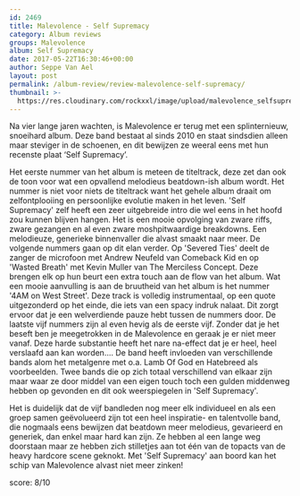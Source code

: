 ```yaml
---
id: 2469
title: Malevolence - Self Supremacy
category: Album reviews
groups: Malevolence
album: Self Supremacy
date: 2017-05-22T16:30:46+00:00
author: Seppe Van Ael
layout: post
permalink: /album-review/review-malevolence-self-supremacy/
thumbnail: >-
  https://res.cloudinary.com/rockxxl/image/upload/malevolence_selfsupremacy_800.jpg
---
```

Na vier lange jaren wachten, is Malevolence er terug met een splinternieuw, snoeihard album. Deze band bestaat al sinds 2010 en staat sindsdien alleen maar steviger in de schoenen, en dit bewijzen ze weeral eens met hun recenste plaat ‘Self Supremacy’.

Het eerste nummer van het album is meteen de titeltrack, deze zet dan ook de toon voor wat een opvallend melodieus beatdown-ish album wordt. Het nummer is niet voor niets de titeltrack want het gehele album draait om zelfontplooiing en persoonlijke evolutie maken in het leven. 'Self Supremacy' zelf heeft een zeer uitgebreide intro die wel eens in het hoofd zou kunnen blijven hangen. Het is een mooie opvolging van zware riffs, zware gezangen en al even zware moshpitwaardige breakdowns. Een melodieuze, generieke binnenvaller die alvast smaakt naar meer. De volgende nummers gaan op dit elan verder. Op 'Severed Ties' deelt de zanger de microfoon met Andrew Neufeld van Comeback Kid en op 'Wasted Breath' met Kevin Muller van The Merciless Concept. Deze brengen elk op hun beurt een extra touch aan de flow van het album. Wat een mooie aanvulling is aan de bruutheid van het album is het nummer '4AM on West Street'. Deze track is volledig instrumentaal, op een quote uitgezonderd op het einde, die iets van een spacy indruk nalaat. Dit zorgt ervoor dat je een welverdiende pauze hebt tussen de nummers door. De laatste vijf nummers zijn al even hevig als de eerste vijf. Zonder dat je het beseft ben je meegetrokken in de Malevolence en geraak je er niet meer vanaf. Deze harde substantie heeft het nare na-effect dat je er heel, heel verslaafd aan kan worden…. De band heeft invloeden van verschillende bands alom het metalgenre met o.a. Lamb Of God en Hatebreed als voorbeelden. Twee bands die op zich totaal verschillend van elkaar zijn maar waar ze door middel van een eigen touch toch een gulden middenweg hebben op gevonden en dit ook weerspiegelen in 'Self Supremacy'.

Het is duidelijk dat de vijf bandleden nog meer elk individueel en als een groep samen geëvolueerd zijn tot een heel inspiratie- en talentvolle band, die nogmaals eens bewijzen dat beatdown meer melodieus, gevarieerd en generiek, dan enkel maar hard kan zijn. Ze hebben al een lange weg doorstaan maar ze hebben zich stilletjes aan tot één van de topacts van de heavy hardcore scene geknokt. Met 'Self Supremacy' aan boord kan het schip van Malevolence alvast niet meer zinken!

score: 8/10
